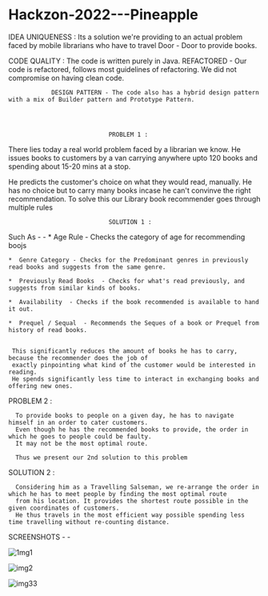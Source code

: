 # Hackzon-2022---Pineapple

IDEA UNIQUENESS : Its a solution we're providing to an actual problem faced by mobile librarians who have to travel Door - Door to provide books.

CODE QUALITY  : The code is written purely in Java.
                REFACTORED - Our code is refactored, follows most guidelines of refactoring. We did not compromise on having clean code.
                
                DESIGN PATTERN - The code also has a hybrid design pattern with a mix of Builder pattern and Prototype Pattern.




                                PROBLEM 1 : 
There lies today a real world problem faced by a librarian we know.
He issues books to customers by a van carrying anywhere upto 120 books and spending about 15-20 mins at a stop.

He predicts the customer's choice on what they would read, manually.
He has no choice but to carry many books incase he can't convinve the right recommendation.
To solve this our Library book recommender goes through multiple rules

                                SOLUTION 1 :

  Such As - -
    *  Age Rule - Checks the category of age for recommending boojs
       
    *  Genre Category - Checks for the Predominant genres in previously read books and suggests from the same genre.
       
    *  Previously Read Books  - Checks for what's read previously, and suggests from similar kinds of books.
     
    *  Availability  - Checks if the book recommended is available to hand it out.
       
    *  Prequel / Sequal  - Recommends the Seques of a book or Prequel from history of read books.
       
       
     This significantly reduces the amount of books he has to carry, because the recommender does the job of 
     exactly pinpointing what kind of the customer would be interested in reading.
     He spends significantly less time to interact in exchanging books and offering new ones.
     
    
   PROBLEM 2 :
                          
      To provide books to people on a given day, he has to navigate himself in an order to cater customers.
      Even though he has the recommended books to provide, the order in which he goes to people could be faulty.
      It may not be the most optimal route.

      Thus we present our 2nd solution to this problem
    
    
   SOLUTION 2 :


      Considering him as a Travelling Salseman, we re-arrange the order in which he has to meet people by finding the most optimal route
      from his location. It provides the shortest route possible in the given coordinates of customers.
      He thus travels in the most efficient way possible spending less time travelling without re-counting distance.


                              
  
  
  
  
   SCREENSHOTS - - 
   
   
  ![1mg1](https://user-images.githubusercontent.com/77685206/202239186-a8d07515-ddf6-495a-91c2-8b963e1ce4ae.jpeg)
    
    
    
    
  ![img2](https://user-images.githubusercontent.com/77685206/202239268-865149f2-9635-4e4b-add3-aa19a43b81a2.jpeg)
  
  
  
  
  
  
  ![img33](https://user-images.githubusercontent.com/77685206/202245078-45972e86-0e80-446a-a1ff-3a61c29398d9.jpeg)



  


  
